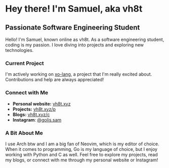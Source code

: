 # Hey there! I'm Samuel, aka vh8t

## Passionate Software Engineering Student
Hello! I'm Samuel, known online as vh8t. As a software engineering student, coding is my passion. I love diving into projects and exploring new technologies.

### Current Project
I'm actively working on [xo-lang](https://github.com/vh8t/xo-lang), a project that I'm really excited about. Contributions and help are always appreciated!

### Connect with Me
- **Personal website:** [vh8t.xyz](https://vh8t.xyz)
- **Projects:** [vh8t.xyz/p](https://vh8t.xyz/v)
- **Blogs:** [vh8t.xyz/c](https://vh8t.xyz/c)
- **Instagram**: [@golis.sam](https://www.instagram.com/golis.sam)

### A Bit About Me
I use Arch btw and I am a big fan of Neovim, which is my editor of choice. When it comes to programming, Go is my language of choice, but I enjoy working with Python and C as well.
Feel free to explore my projects, read my blogs, or connect with me through my personal website or Instagram!
